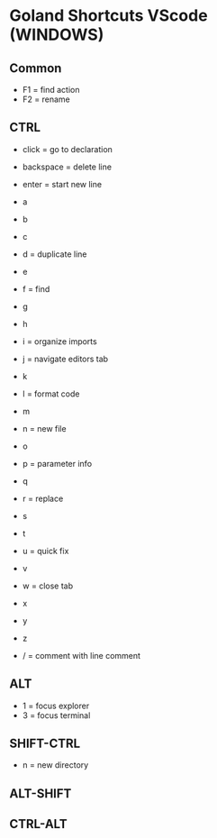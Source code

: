 # Goland Shortcuts VScode (WINDOWS)

## Common

- F1 = find action
- F2 = rename

## CTRL

- click = go to declaration
- backspace = delete line
- enter = start new line

- a
- b
- c
- d = duplicate line
- e 
- f = find
- g 
- h
- i = organize imports
- j = navigate editors tab
- k
- l = format code
- m
- n = new file
- o 
- p = parameter info
- q
- r = replace
- s
- t
- u = quick fix
- v
- w = close tab
- x
- y
- z

- / = comment with line comment

## ALT

- 1 = focus explorer
- 3 = focus terminal

## SHIFT-CTRL

- n = new directory

## ALT-SHIFT

## CTRL-ALT

